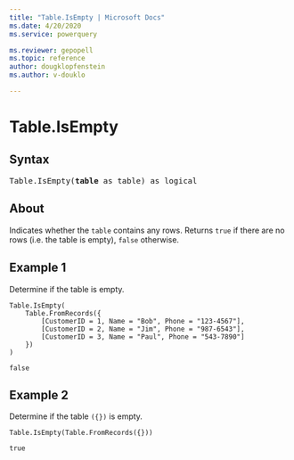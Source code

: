 ```yaml
---
title: "Table.IsEmpty | Microsoft Docs"
ms.date: 4/20/2020
ms.service: powerquery

ms.reviewer: gepopell
ms.topic: reference
author: dougklopfenstein
ms.author: v-douklo

---
```

# Table.IsEmpty

## Syntax

<pre>
Table.IsEmpty(<b>table</b> as table) as logical 
</pre>
  
## About  
Indicates whether the `table` contains any rows. Returns `true` if there are no rows (i.e. the table is empty), `false` otherwise.

## Example 1
Determine if the table is empty.

```powerquery-m
Table.IsEmpty(
    Table.FromRecords({
        [CustomerID = 1, Name = "Bob", Phone = "123-4567"],
        [CustomerID = 2, Name = "Jim", Phone = "987-6543"],
        [CustomerID = 3, Name = "Paul", Phone = "543-7890"]
    })
)
```

`false`

## Example 2
Determine if the table `({})` is empty.

```powerquery-m
Table.IsEmpty(Table.FromRecords({}))
```

`true`
